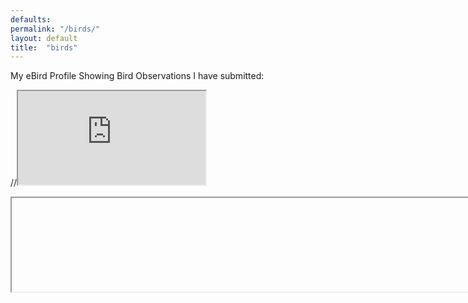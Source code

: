 ```yaml
---
defaults:
permalink: "/birds/"
layout: default
title:  "birds"
---
```


My eBird Profile Showing Bird Observations I have submitted:  

//<iframe src="http://ebird.org/ebird/profile/NDk4NDUz/world" onload="this.width=screen.width;this.height=screen.height;"></iframe>
<iframe style="position: absolute; width: 95%; src="http://ebird.org/ebird/profile/NDk4NDUz/world" onload="this.height=screen.height;"></iframe>
